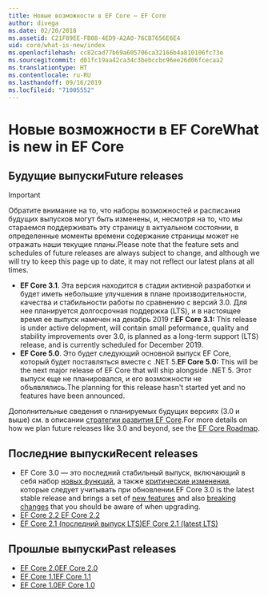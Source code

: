 ```yaml
---
title: Новые возможности в EF Core — EF Core
author: divega
ms.date: 02/20/2018
ms.assetid: C21F89EE-FB08-4ED9-A2A0-76CB7656E6E4
uid: core/what-is-new/index
ms.openlocfilehash: cc82cad77b69a605706ca32166b4a810106fc73e
ms.sourcegitcommit: d01fc19aa42ca34c3bebccbc96ee26d06fcecaa2
ms.translationtype: HT
ms.contentlocale: ru-RU
ms.lasthandoff: 09/16/2019
ms.locfileid: "71005552"
---
```

# <a name="what-is-new-in-ef-core"></a><span data-ttu-id="fe28a-102">Новые возможности в EF Core</span><span class="sxs-lookup"><span data-stu-id="fe28a-102">What is new in EF Core</span></span>

## <a name="future-releases"></a><span data-ttu-id="fe28a-103">Будущие выпуски</span><span class="sxs-lookup"><span data-stu-id="fe28a-103">Future releases</span></span>
> [!IMPORTANT]
> <span data-ttu-id="fe28a-104">Обратите внимание на то, что наборы возможностей и расписания будущих выпусков могут быть изменены, и, несмотря на то, что мы стараемся поддерживать эту страницу в актуальном состоянии, в определенные моменты времени содержание страницы может не отражать наши текущие планы.</span><span class="sxs-lookup"><span data-stu-id="fe28a-104">Please note that the feature sets and schedules of future releases are always subject to change, and although we will try to keep this page up to date, it may not reflect our latest plans at all times.</span></span>

- <span data-ttu-id="fe28a-105">**EF Core 3.1**. Эта версия находится в стадии активной разработки и будет иметь небольшие улучшения в плане производительности, качества и стабильности работы по сравнению с версий 3.0. Для нее планируется долгосрочная поддержка (LTS), и в настоящее время ее выпуск намечен на декабрь 2019 г.</span><span class="sxs-lookup"><span data-stu-id="fe28a-105">**EF Core 3.1:** This release is under active delopment, will contain small peformance, quality and stability improvements over 3.0, is planned as a long-term support (LTS) release, and is currently scheduled for December 2019.</span></span>
- <span data-ttu-id="fe28a-106">**EF Core 5.0**. Это будет следующий основной выпуск EF Core, который будет поставляться вместе с .NET 5.</span><span class="sxs-lookup"><span data-stu-id="fe28a-106">**EF Core 5.0:** This will be the next major release of EF Core that will ship alongside .NET 5.</span></span> <span data-ttu-id="fe28a-107">Этот выпуск еще не планировался, и его возможности не объявлялись.</span><span class="sxs-lookup"><span data-stu-id="fe28a-107">The planning for this release hasn't started yet and no features have been announced.</span></span>  

<span data-ttu-id="fe28a-108">Дополнительные сведения о планируемых будущих версиях (3.0 и выше) см. в описании [стратегии развития EF Core](xref:core/what-is-new/roadmap).</span><span class="sxs-lookup"><span data-stu-id="fe28a-108">For more details on how we plan future releases like 3.0 and beyond, see the [EF Core Roadmap](xref:core/what-is-new/roadmap).</span></span>

## <a name="recent-releases"></a><span data-ttu-id="fe28a-109">Последние выпуски</span><span class="sxs-lookup"><span data-stu-id="fe28a-109">Recent releases</span></span>

- <span data-ttu-id="fe28a-110">EF Core 3.0 — это последний стабильный выпуск, включающий в себя набор [новых функций](xref:core/what-is-new/ef-core-3.0/features), а также [критические изменения](xref:core/what-is-new/ef-core-3.0/breaking-changes), которые следует учитывать при обновлении.</span><span class="sxs-lookup"><span data-stu-id="fe28a-110">EF Core 3.0 is the latest stable release and brings a set of [new features](xref:core/what-is-new/ef-core-3.0/features) and also [breaking changes](xref:core/what-is-new/ef-core-3.0/breaking-changes) that you should be aware of when upgrading.</span></span>
- [<span data-ttu-id="fe28a-111">EF Core 2.2 </span><span class="sxs-lookup"><span data-stu-id="fe28a-111">EF Core 2.2 </span></span>](xref:core/what-is-new/ef-core-2.2)
- [<span data-ttu-id="fe28a-112">EF Core 2.1 (последний выпуск LTS)</span><span class="sxs-lookup"><span data-stu-id="fe28a-112">EF Core 2.1 (latest LTS)</span></span>](xref:core/what-is-new/ef-core-2.1)

## <a name="past-releases"></a><span data-ttu-id="fe28a-113">Прошлые выпуски</span><span class="sxs-lookup"><span data-stu-id="fe28a-113">Past releases</span></span>

- [<span data-ttu-id="fe28a-114">EF Core 2.0</span><span class="sxs-lookup"><span data-stu-id="fe28a-114">EF Core 2.0</span></span>](xref:core/what-is-new/ef-core-2.0)
- [<span data-ttu-id="fe28a-115">EF Core 1.1</span><span class="sxs-lookup"><span data-stu-id="fe28a-115">EF Core 1.1</span></span>](xref:core/what-is-new/ef-core-1.1)
- [<span data-ttu-id="fe28a-116">EF Core 1.0</span><span class="sxs-lookup"><span data-stu-id="fe28a-116">EF Core 1.0</span></span>](xref:core/what-is-new/ef-core-1.0)
